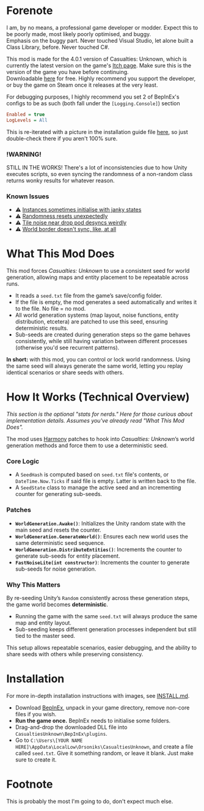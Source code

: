 # Forenote
I am, by no means, a professional game developer or modder. Expect this to be poorly made, most likely poorly optimised, and buggy.  
Emphasis on the buggy part. Never touched Visual Studio, let alone built a Class Library, before. Never touched C#.

This mod is made for the 4.0.1 version of Casualties: Unknown, which is currently the latest version on the game's [Itch page](https://orsonik.itch.io/scav-prototype). Make sure this is the version of the game you have before continuing.<br>
Downloadable [here](https://orsonik.itch.io/scav-prototype/download/eyJpZCI6MzIxNDQzOSwiZXhwaXJlcyI6MTc1ODgyMzQ4MX0%3d.bWj9Lv6KdmVaMJsIHZOA5Bqq0%2bg%3d) for free. Highly recommend you support the developer, or buy the game on Steam once it releases at the very least.

For debugging purposes, I highly recommend you set 2 of BepInEx's configs to be as such (both fall under the `[Logging.Console]`) section
```ini
Enabled = true
LogLevels = All
```
This is re-iterated with a picture in the installation guide file [here](INSTALL.md), so just double-check there if you aren't 100% sure.

### !WARNING!
STILL IN THE WORKS! There's a lot of inconsistencies due to how Unity executes scripts, so even syncing the randomness of a non-random class returns wonky results for whatever reason.

### Known Issues
- ⚠️ [Instances sometimes initialise with janky states](https://github.com/ltsArcane/Casualties-Unknown-Seed-Mod/issues/1)
- ⚠️ [Randomness resets unexpectedly](https://github.com/ltsArcane/Casualties-Unknown-Seed-Mod/issues/2)
- ⚠️ [Tile noise near drop pod desyncs weirdly](https://github.com/ltsArcane/Casualties-Unknown-Seed-Mod/issues/3)
- ⚠️ [World border doesn't sync, like, at all](https://github.com/ltsArcane/Casualties-Unknown-Seed-Mod/issues/4)

# What This Mod Does
This mod forces *Casualties: Unknown* to use a consistent seed for world generation, allowing maps and entity placement to be repeatable across runs.

* It reads a `seed.txt` file from the game’s save/config folder.
* If the file is empty, the mod generates a seed automatically and writes it to the file. No file = no mod.
* All world generation systems (map layout, noise functions, entity distribution, etcetera) are patched to use this seed, ensuring deterministic results.
* Sub-seeds are created during generation steps so the game behaves consistently, while still having variation between different processes (otherwise you'd see recurrent patterns).

**In short:** with this mod, you can control or lock world randomness. Using the same seed will always generate the same world, letting you replay identical scenarios or share seeds with others.

# How It Works (Technical Overview)

*This section is the optional "stats for nerds." Here for those curious about implementation details. Assumes you've already read "What This Mod Does".*

The mod uses [Harmony](https://github.com/pardeike/Harmony) patches to hook into *Casualties: Unknown*’s world generation methods and force them to use a deterministic seed.

### Core Logic
* A `SeedHash` is computed based on `seed.txt` file's contents, or `DateTime.Now.Ticks` if said file is empty. Latter is written back to the file.
* A `SeedState` class to manage the active seed and an incrementing counter for generating sub-seeds.

### Patches
* **`WorldGeneration.Awake()`**: Initializes the Unity random state with the main seed and resets the counter.
* **`WorldGeneration.GenerateWorld()`**: Ensures each new world uses the same deterministic seed sequence.
* **`WorldGeneration.DistributeEntities()`**: Increments the counter to generate sub-seeds for entity placement.
* **`FastNoiseLite(int constructor)`**: Increments the counter to generate sub-seeds for noise generation.

### Why This Matters
By re-seeding Unity’s `Random` consistently across these generation steps, the game world becomes **deterministic**.
* Running the game with the same `seed.txt` will always produce the same map and entity layout.
* Sub-seeding keeps different generation processes independent but still tied to the master seed.

This setup allows repeatable scenarios, easier debugging, and the ability to share seeds with others while preserving consistency.

# Installation
For more in-depth installation instructions with images, see [INSTALL.md](INSTALL.md).
- Download [BepInEx](https://github.com/BepInEx/BepInEx/releases/tag/v5.4.23.4), unpack in your game directory, remove non-core files if you wish.
- **Run the game once.** BepInEx needs to initialise some folders.
- Drag-and-drop the downloaded DLL file into `CasualtiesUnknown\BepInEx\plugins`.
- Go to `C:\Users\[YOUR NAME HERE]\AppData\LocalLow\Orsoniks\CasualtiesUnknown`, and create a file called `seed.txt`. Give it something random, or leave it blank. Just make sure to create it.

# Footnote
This is probably the most I'm going to do, don't expect much else.
